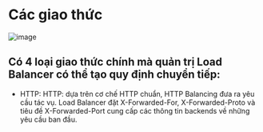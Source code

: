 # Các giao thức

![image](https://user-images.githubusercontent.com/105496635/188404762-435d5fa5-b9a2-49d4-9123-5d0edaaf13a3.png)

## Có 4 loại giao thức chính mà quản trị Load Balancer có thể tạo quy định chuyển tiếp:
- HTTP: HTTP: dựa trên cơ chế HTTP chuẩn, HTTP Balancing đưa ra yêu cầu tác vụ. Load Balancer đặt X-Forwarded-For, X-Forwarded-Proto và tiêu đề X-Forwarded-Port cung cấp các thông tin backends về những yêu cầu ban đầu.












